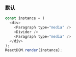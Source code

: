 ### 默认

<!--start-code-->

```js
const instance = (
  <div>
    <Paragraph type="media" />
    <Divider />
    <Paragraph type="media" />
  </div>
);
ReactDOM.render(instance);
```

<!--end-code-->
